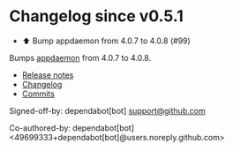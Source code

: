 # Changelog since v0.5.1
- ⬆️ Bump appdaemon from 4.0.7 to 4.0.8 (#99)

Bumps [appdaemon](https://github.com/home-assistant/appdaemon) from 4.0.7 to 4.0.8.
- [Release notes](https://github.com/home-assistant/appdaemon/releases)
- [Changelog](https://github.com/AppDaemon/appdaemon/blob/dev/docs/HISTORY.rst)
- [Commits](https://github.com/home-assistant/appdaemon/compare/4.0.7...4.0.8)

Signed-off-by: dependabot[bot] <support@github.com>

Co-authored-by: dependabot[bot] <49699333+dependabot[bot]@users.noreply.github.com> 
